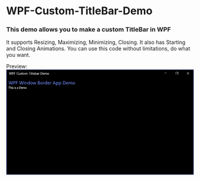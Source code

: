 # WPF-Custom-TitleBar-Demo

### This demo allows you to make a custom TitleBar in WPF
It supports Resizing, Maximizing, Minimizing, Closing.
It also has Starting and Closing Animations.
You can use this code without limitations, do what you want.

Preview:
![Preview](/images/preview.png)
